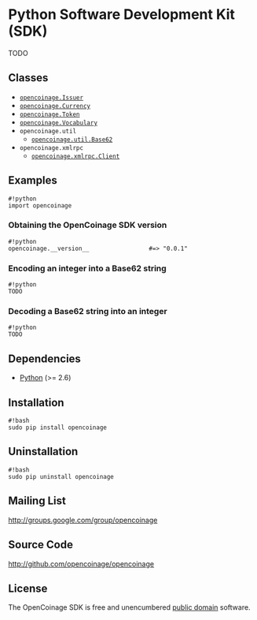 Python Software Development Kit (SDK)
=====================================

TODO

Classes
-------

* [`opencoinage.Issuer`][Issuer]
* [`opencoinage.Currency`][Currency]
* [`opencoinage.Token`][Token]
* [`opencoinage.Vocabulary`][Vocabulary]
* `opencoinage.util`
  * [`opencoinage.util.Base62`][util.Base62]
* `opencoinage.xmlrpc`
  * [`opencoinage.xmlrpc.Client`][xmlrpc.Client]

Examples
--------

    #!python
    import opencoinage

### Obtaining the OpenCoinage SDK version

    #!python
    opencoinage.__version__                 #=> "0.0.1"

### Encoding an integer into a Base62 string

    #!python
    TODO

### Decoding a Base62 string into an integer

    #!python
    TODO

Dependencies
------------

* [Python][] (>= 2.6)

Installation
------------

    #!bash
    sudo pip install opencoinage

Uninstallation
--------------

    #!bash
    sudo pip uninstall opencoinage

Mailing List
------------

<http://groups.google.com/group/opencoinage>

Source Code
-----------

<http://github.com/opencoinage/opencoinage>

License
-------

The OpenCoinage SDK is free and unencumbered [public domain][Unlicense]
software.

[Unlicense]:     http://unlicense.org/
[Python]:        http://python.org/
[Issuer]:        http://github.com/opencoinage/opencoinage/blob/master/src/python/opencoinage/issuer.py
[Currency]:      http://github.com/opencoinage/opencoinage/blob/master/src/python/opencoinage/currency.py
[Token]:         http://github.com/opencoinage/opencoinage/blob/master/src/python/opencoinage/token.py
[Vocabulary]:    http://github.com/opencoinage/opencoinage/blob/master/src/python/opencoinage/vocabulary.py
[util.Base62]:   http://github.com/opencoinage/opencoinage/blob/master/src/python/opencoinage/util/base62.py
[xmlrpc.Client]: http://github.com/opencoinage/opencoinage/blob/master/src/python/opencoinage/xmlrpc/client.py

